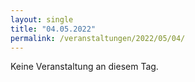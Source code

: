 ```yaml
---
layout: single
title: "04.05.2022"
permalink: /veranstaltungen/2022/05/04/
---
```


Keine Veranstaltung an diesem Tag.
